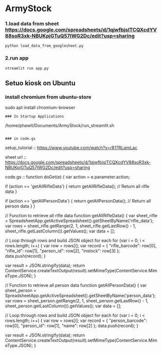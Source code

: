 # ArmyStock

### 1.load data from sheet https://docs.google.com/spreadsheets/d/1qjwfbjsITCQXcdYV88soR3xk-NBUKpjGTuQ57IWG2Dc/edit?usp=sharing
```
python load_data_from_googlesheet.py
```
### 2.run app
```
streamlit run app.py
```

## Setuo kiosk on Ubuntu
### install chromium from ubuntu-store

sudo apt install chromium-browser
```
### In Startup Applications
```
/home/phawit/Documents/ArmyStock/run_streamlit.sh
```

### in code.gs
```
setup_tutorial :: https://www.youtube.com/watch?v=r817RLqmLac

sheet url :: https://docs.google.com/spreadsheets/d/1qjwfbjsITCQXcdYV88soR3xk-NBUKpjGTuQ57IWG2Dc/edit?usp=sharing

code.gs :: 
function doGet(e) {
  var action = e.parameter.action;

  if (action == 'getAllRifleData') {
    return getAllRifleData();  // Return all rifle data
  }
  
  if (action == 'getAllPersonData') {
    return getAllPersonData();  // Return all person data
  }
}

// Function to retrieve all rifle data
function getAllRifleData() {
  var sheet_rifle = SpreadsheetApp.getActiveSpreadsheet().getSheetByName('rifle_data');
  var rows = sheet_rifle.getRange(2, 1, sheet_rifle.getLastRow() - 1, sheet_rifle.getLastColumn()).getValues();
  var data = [];

  // Loop through rows and build JSON object for each
  for (var i = 0; i < rows.length; i++) {
    var row = rows[i];
    var record = {
      "rifle_barcode": row[0],
      "rifle_id": row[1],
      "person_id": row[2],
      "instock": row[3]
    };
    data.push(record);
  }

  var result = JSON.stringify(data);
  return ContentService.createTextOutput(result).setMimeType(ContentService.MimeType.JSON);
}

// Function to retrieve all person data
function getAllPersonData() {
  var sheet_person = SpreadsheetApp.getActiveSpreadsheet().getSheetByName('person_data');
  var rows = sheet_person.getRange(2, 1, sheet_person.getLastRow() - 1, sheet_person.getLastColumn()).getValues();
  var data = [];

  // Loop through rows and build JSON object for each
  for (var i = 0; i < rows.length; i++) {
    var row = rows[i];
    var record = {
      "person_barcode": row[0],
      "person_id": row[1],
      "name": row[2]
    };
    data.push(record);
  }

  var result = JSON.stringify(data);
  return ContentService.createTextOutput(result).setMimeType(ContentService.MimeType.JSON);
}

```
